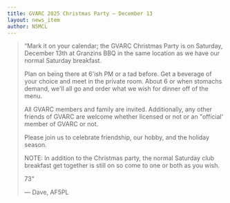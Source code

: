 ```yaml
---
title: GVARC 2025 Christmas Party – December 13
layout: news_item
author: N5MCL
---
```


> “Mark it on your calendar; the GVARC Christmas Party is on Saturday, December 13th at Granzins BBQ in the same location as we have our normal Saturday breakfast. 
>
> Plan on being there at 6'ish PM or a tad before. Get a beverage of your choice and meet in the private room. About 6 or when stomachs demand, we'll all go and order what we wish for dinner off of the menu.
>
> All GVARC members and family are invited.  Additionally, any other friends of GVARC are welcome whether licensed or not or an "official' member of GVARC or not.
>
> Please join us to celebrate friendship, our hobby, and the holiday season.
>
> NOTE: In addition to the Christmas party, the normal Saturday club breakfast get together is still on so come to one or both as you wish.
>
> 73"
>
> — Dave, AF5PL
